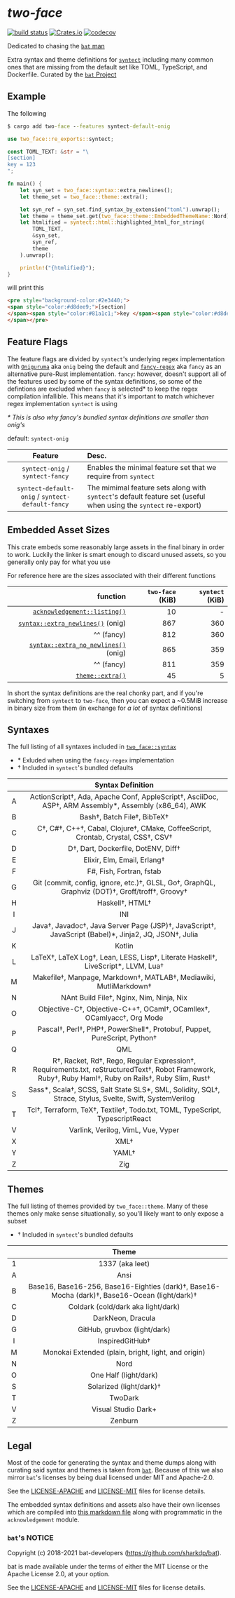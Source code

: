 # _two-face_

[![build status](https://img.shields.io/github/actions/workflow/status/CosmicHorrorDev/two-face/CI.yml?branch=main)](https://github.com/CosmicHorrorDev/two-face/actions)
[![Crates.io](https://img.shields.io/crates/v/two-face.svg)](https://crates.io/crates/two-face)
[![codecov](https://codecov.io/gh/CosmicHorrorDev/two-face/graph/badge.svg?token=MUORSBCHF2)](https://codecov.io/gh/CosmicHorrorDev/two-face)


Dedicated to chasing the [`bat` man](https://github.com/sharkdp)

Extra syntax and theme definitions for
[`syntect`](https://docs.rs/syntect/latest/syntect/) including many common ones
that are missing from the default set like TOML, TypeScript, and Dockerfile.
Curated by the [`bat` Project](https://github.com/sharkdp/bat)

## Example

The following

```cmd
$ cargo add two-face --features syntect-default-onig
```

```rust
use two_face::re_exports::syntect;

const TOML_TEXT: &str = "\
[section]
key = 123
";

fn main() {
    let syn_set = two_face::syntax::extra_newlines();
    let theme_set = two_face::theme::extra();

    let syn_ref = syn_set.find_syntax_by_extension("toml").unwrap();
    let theme = theme_set.get(two_face::theme::EmbeddedThemeName::Nord);
    let htmlified = syntect::html::highlighted_html_for_string(
        TOML_TEXT,
        &syn_set,
        syn_ref,
        theme
    ).unwrap();

    println!("{htmlified}");
}
```

will print this

```html
<pre style="background-color:#2e3440;">
<span style="color:#d8dee9;">[section]
</span><span style="color:#81a1c1;">key </span><span style="color:#d8dee9;">= </span><span style="color:#b48ead;">123
</span></pre>
```

## Feature Flags

The feature flags are divided by `syntect`'s underlying regex implementation
with [`Oniguruma`](https://github.com/kkos/oniguruma) aka `onig` being the
default and [`fancy-regex`](https://github.com/fancy-regex/fancy-regex) aka
`fancy` as an alternative pure-Rust implementation. `fancy`: however, doesn't
support all of the features used by some of the syntax definitions, so some of
the defintions are excluded when `fancy` is selected\* to keep the regex
compilation infallible. This means that it's important to match whichever regex
implementation `syntect` is using

_\* This is also why fancy's bundled syntax definitions are smaller than onig's_

default: `syntect-onig`

| Feature | Desc. |
| :---: | :--- |
| `syntect-onig` / `syntect-fancy` | Enables the minimal feature set that we require from `syntect` |
| `syntect-default-onig` / `syntect-default-fancy` | The mimimal feature sets along with `syntect`'s default feature set (useful when using the `syntect` re-export) |

## Embedded Asset Sizes

This crate embeds some reasonably large assets in the final binary in order to
work. Luckily the linker is smart enough to discard unused assets, so you
generally only pay for what you use

For reference here are the sizes associated with their different functions

| function | `two-face` (KiB) | `syntect` (KiB) |
| ---: | ---: | ---: |
| [`acknowledgement::listing()`](https://docs.rs/two-face/latest/two_face/acknowledgement/fn.listing.html) | 10 | - |
| [`syntax::extra_newlines()`](https://docs.rs/two-face/latest/two_face/syntax/fn.extra_newlines.html) (onig) | 867 | 360 |
| ^^ (fancy) | 812 | 360 |
| [`syntax::extra_no_newlines()`](https://docs.rs/two-face/latest/two_face/syntax/fn.extra_no_newlines.html) (onig) | 865 | 359 |
| ^^ (fancy) | 811 | 359 |
| [`theme::extra()`](https://docs.rs/two-face/latest/two_face/theme/index.html) | 45 | 5 |

In short the syntax definitions are the real chonky part, and if you're
switching from `syntect` to `two-face`, then you can expect a ~0.5MiB increase
in binary size from them (in exchange for _a lot_ of syntax definitions)

## Syntaxes

The full listing of all syntaxes included in [`two_face::syntax`](https://docs.rs/two-face/latest/two_face/syntax/index.html)

- \* Exluded when using the `fancy-regex` implementation
- † Included in `syntect`'s bundled defaults

|  | Syntax Definition |
| :---: | :---: |
| A | ActionScript†, Ada, Apache Conf, AppleScript†, AsciiDoc, ASP†, ARM Assembly\*, Assembly (x86_64), AWK |
| B | Bash†, Batch File†, BibTeX† |
| C | C†, C#†, C++†, Cabal, Clojure†, CMake, CoffeeScript, Crontab, Crystal, CSS†, CSV† |
| D | D†, Dart, Dockerfile, DotENV, Diff† |
| E | Elixir, Elm, Email, Erlang† |
| F | F#, Fish, Fortran, fstab |
| G | Git (commit, config, ignore, etc.)†, GLSL, Go†, GraphQL, Graphviz (DOT)†, Groff/troff†, Groovy† |
| H | Haskell†, HTML† |
| I | INI |
| J | Java†, Javadoc†, Java Server Page (JSP)†, JavaScript†, JavaScript (Babel)\*, Jinja2, JQ, JSON†, Julia |
| K | Kotlin |
| L | LaTeX†, LaTeX Log†, Lean, LESS, Lisp†, Literate Haskell†, LiveScript\*, LLVM, Lua† |
| M | Makefile†, Manpage, Markdown†, MATLAB†, Mediawiki, MutliMarkdown† |
| N | NAnt Build File†, Nginx, Nim, Ninja, Nix |
| O | Objective-C†, Objective-C++†, OCaml†, OCamllex†, OCamlyacc†, Org Mode |
| P | Pascal†, Perl†, PHP†, PowerShell\*, Protobuf, Puppet, PureScript, Python† |
| Q | QML |
| R | R†, Racket, Rd†, Rego, Regular Expression†, Requirements.txt, reStructuredText†, Robot Framework, Ruby†, Ruby Haml†, Ruby on Rails†, Ruby Slim, Rust† |
| S | Sass\*, Scala†, SCSS, Salt State SLS\*, SML, Solidity, SQL†, Strace, Stylus, Svelte, Swift, SystemVerilog |
| T | Tcl†, Terraform, TeX†, Textile†, Todo.txt, TOML, TypeScript, TypescriptReact |
| V | Varlink, Verilog, VimL, Vue, Vyper |
| X | XML† |
| Y | YAML† |
| Z | Zig |

## Themes

The full listing of themes provided by `two_face::theme`. Many of these themes
only make sense situationally, so you'll likely want to only expose a subset

- † Included in `syntect`'s bundled defaults

|  | Theme |
| :---: | :---: |
| 1 | 1337 (aka leet) |
| A | Ansi |
| B | Base16, Base16-256, Base16-Eighties (dark)†, Base16-Mocha (dark)†, Base16-Ocean (light/dark)† |
| C | Coldark (cold/dark aka light/dark) |
| D | DarkNeon, Dracula |
| G | GitHub, gruvbox (light/dark) |
| I | InspiredGitHub† |
| M | Monokai Extended (plain, bright, light, and origin) |
| N | Nord |
| O | One Half (light/dark) |
| S | Solarized (light/dark)† |
| T | TwoDark |
| V | Visual Studio Dark+ |
| Z | Zenburn |

## Legal

Most of the code for generating the syntax and theme dumps along with curating
said syntax and themes is taken from [`bat`](https://github.com/sharkdp/bat).
Because of this we also mirror `bat`'s licenses by being dual licensed under MIT
and Apache-2.0.

See the [LICENSE-APACHE](LICENSE-APACHE) and [LICENSE-MIT](LICENSE-MIT) files
for license details.

The embedded syntax definitions and assets also have their own licenses which
are compiled into
[this markdown file](https://github.com/CosmicHorrorDev/two-face/blob/main/generated/acknowledgements_full.md)
along with programmatic in the `acknowledgement` module.

### `bat`'s NOTICE

Copyright (c) 2018-2021 bat-developers (https://github.com/sharkdp/bat).

bat is made available under the terms of either the MIT License or the Apache
License 2.0, at your option.

See the [LICENSE-APACHE](./bat/LICENSE-APACHE) and
[LICENSE-MIT](./bat/LICENSE-MIT) files for license details.
